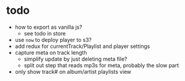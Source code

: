 # todo

- how to export as vanilla js?
  - see todo in store
- use `now` to deploy player to s3?
- add redux for currentTrack/Playlist and player settings
- capture meta on track length
  - simplify update by just deleting meta file?
  - split out step that reads mp3s for meta, probably the slow part
- only show track# on album/artist playlists view
